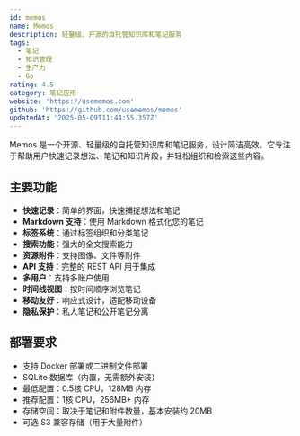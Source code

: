 ```yaml
---
id: memos
name: Memos
description: 轻量级、开源的自托管知识库和笔记服务
tags:
  - 笔记
  - 知识管理
  - 生产力
  - Go
rating: 4.5
category: 笔记应用
website: 'https://usememos.com'
github: 'https://github.com/usememos/memos'
updatedAt: '2025-05-09T11:44:55.357Z'
---
```


Memos 是一个开源、轻量级的自托管知识库和笔记服务，设计简洁高效。它专注于帮助用户快速记录想法、笔记和知识片段，并轻松组织和检索这些内容。

## 主要功能

- **快速记录**：简单的界面，快速捕捉想法和笔记
- **Markdown 支持**：使用 Markdown 格式化您的笔记
- **标签系统**：通过标签组织和分类笔记
- **搜索功能**：强大的全文搜索能力
- **资源附件**：支持图像、文件等附件
- **API 支持**：完整的 REST API 用于集成
- **多用户**：支持多账户使用
- **时间线视图**：按时间顺序浏览笔记
- **移动友好**：响应式设计，适配移动设备
- **隐私保护**：私人笔记和公开笔记分离

## 部署要求

- 支持 Docker 部署或二进制文件部署
- SQLite 数据库（内置，无需额外安装）
- 最低配置：0.5核 CPU，128MB 内存
- 推荐配置：1核 CPU，256MB+ 内存
- 存储空间：取决于笔记和附件数量，基本安装约 20MB
- 可选 S3 兼容存储（用于大量附件） 
